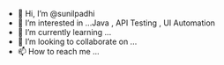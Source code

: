 - 👋 Hi, I’m @sunilpadhi
- 👀 I’m interested in ...Java , API Testing , UI Automation 
- 🌱 I’m currently learning ...
- 💞️ I’m looking to collaborate on ...
- 📫 How to reach me ...

<!---
sunilpadhi/sunilpadhi is a ✨ special ✨ repository because its `README.md` (this file) appears on your GitHub profile.
You can click the Preview link to take a look at your changes.
--->

